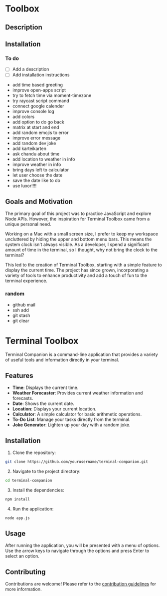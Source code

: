 # Toolbox

## Description

## Installation

### To do

- [ ] Add a description
- [ ] Add installation instructions
- add time based greeting
- improve open-apps script
- try to fetch time via moment-timezone
- try raycast script command
- connect google calender
- improve console log
- add colors
- add option to do go back
- matrix at start and end
- add random emojis to error 
- improve error message
- add random dev joke
- add karteikarten
- ask chandu about time
- add location to weather in info
- improve weather in info
- bring days left to calculator
- let user choose the date
- save the date like to do
- use luxor!!!!



## Goals and Motivation

The primary goal of this project was to practice JavaScript and explore Node APIs. However, the inspiration for Terminal Toolbox came from a unique personal need. 

Working on a Mac with a small screen size, I prefer to keep my workspace uncluttered by hiding the upper and bottom menu bars. This means the system clock isn't always visible. As a developer, I spend a significant amount of time in the terminal, so I thought, why not bring the clock to the terminal? 

This led to the creation of Terminal Toolbox, starting with a simple feature to display the current time. The project has since grown, incorporating a variety of tools to enhance productivity and add a touch of fun to the terminal experience.

### random

- github mail
- ssh add
- git stash
- git clear

# Terminal Toolbox

Terminal Companion is a command-line application that provides a variety of useful tools and information directly in your terminal.

## Features

- **Time**: Displays the current time.
- **Weather Forecaster**: Provides current weather information and forecasts.
- **Date**: Shows the current date.
- **Location**: Displays your current location.
- **Calculator**: A simple calculator for basic arithmetic operations.
- **To-Do List**: Manage your tasks directly from the terminal.
- **Joke Generator**: Lighten up your day with a random joke.

## Installation

1. Clone the repository:
```sh
git clone https://github.com/yourusername/terminal-companion.git
```

2. Navigate to the project directory:
```sh
cd terminal-companion
```

3. Install the dependencies:
```sh
npm install
```

4. Run the application:
```sh
node app.js
```

## Usage

After running the application, you will be presented with a menu of options. Use the arrow keys to navigate through the options and press Enter to select an option.

## Contributing

Contributions are welcome! Please refer to the [contribution guidelines](CONTRIBUTING.md) for more information.
